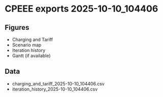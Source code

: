 # CPEEE exports 2025-10-10_104406
## Figures
- Charging and Tariff
- Scenario map
- Iteration history
- Gantt (if available)
## Data
- charging_and_tariff_2025-10-10_104406.csv
- iteration_history_2025-10-10_104406.csv
